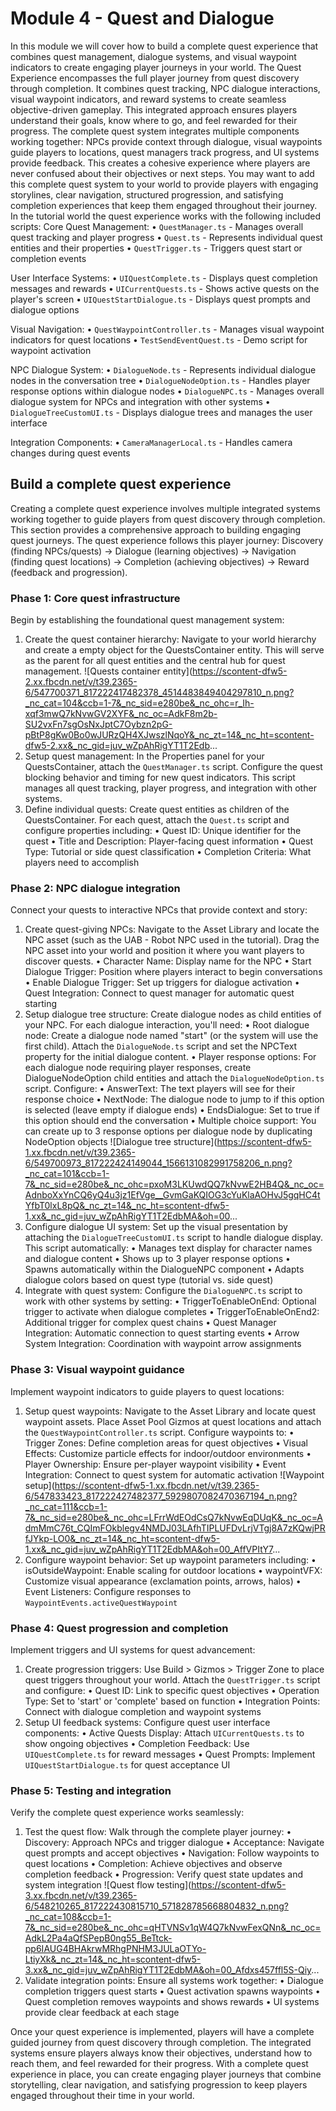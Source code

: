 # Module 4 - Quest and Dialogue

In this module we will cover how to build a complete quest experience that combines quest management, dialogue systems, and visual waypoint indicators to create engaging player journeys in your world. The Quest Experience encompasses the full player journey from quest discovery through completion. It combines quest tracking, NPC dialogue interactions, visual waypoint indicators, and reward systems to create seamless objective-driven gameplay. This integrated approach ensures players understand their goals, know where to go, and feel rewarded for their progress. The complete quest system integrates multiple components working together: NPCs provide context through dialogue, visual waypoints guide players to locations, quest managers track progress, and UI systems provide feedback. This creates a cohesive experience where players are never confused about their objectives or next steps. You may want to add this complete quest system to your world to provide players with engaging storylines, clear navigation, structured progression, and satisfying completion experiences that keep them engaged throughout their journey. In the tutorial world the quest experience works with the following included scripts: Core Quest Management:
• `QuestManager.ts` - Manages overall quest tracking and player progress
• `Quest.ts` - Represents individual quest entities and their properties
• `QuestTrigger.ts` - Triggers quest start or completion events

User Interface Systems:
• `UIQuestComplete.ts` - Displays quest completion messages and rewards
• `UICurrentQuests.ts` - Shows active quests on the player's screen
• `UIQuestStartDialogue.ts` - Displays quest prompts and dialogue options

Visual Navigation:
• `QuestWaypointController.ts` - Manages visual waypoint indicators for quest locations
• `TestSendEventQuest.ts` - Demo script for waypoint activation

NPC Dialogue System:
• `DialogueNode.ts` - Represents individual dialogue nodes in the conversation tree
• `DialogueNodeOption.ts` - Handles player response options within dialogue nodes
• `DialogueNPC.ts` - Manages overall dialogue system for NPCs and integration with other systems
• `DialogueTreeCustomUI.ts` - Displays dialogue trees and manages the user interface

Integration Components:
• `CameraManagerLocal.ts` - Handles camera changes during quest events

## Build a complete quest experience

Creating a complete quest experience involves multiple integrated systems working together to guide players from quest discovery through completion. This section provides a comprehensive approach to building engaging quest journeys. The quest experience follows this player journey: Discovery (finding NPCs/quests) → Dialogue (learning objectives) → Navigation (finding quest locations) → Completion (achieving objectives) → Reward (feedback and progression).

### Phase 1: Core quest infrastructure

Begin by establishing the foundational quest management system:
1. Create the quest container hierarchy: Navigate to your world hierarchy and create a empty object for the QuestsContainer entity. This will serve as the parent for all quest entities and the central hub for quest management. ![Quests container entity](https://scontent-dfw5-2.xx.fbcdn.net/v/t39.2365-6/547700371_817222417482378_4514483849404297810_n.png?_nc_cat=104&ccb=1-7&_nc_sid=e280be&_nc_ohc=r_Ih-xqf3mwQ7kNvwGV2XYF&_nc_oc=AdkF8m2b-SU2vxFn7sgOsNxJptC7Oybzn2pG-pBtP8gKw0Bo0wJURzQH4XJwszlNqoY&_nc_zt=14&_nc_ht=scontent-dfw5-2.xx&_nc_gid=juv_wZpAhRigYT1T2Edb...
2. Setup quest management: In the Properties panel for your QuestsContainer, attach the `QuestManager.ts` script. Configure the quest blocking behavior and timing for new quest indicators. This script manages all quest tracking, player progress, and integration with other systems.
3. Define individual quests: Create quest entities as children of the QuestsContainer. For each quest, attach the `Quest.ts` script and configure properties including:
  • Quest ID: Unique identifier for the quest
  • Title and Description: Player-facing quest information
  • Quest Type: Tutorial or side quest classification
  • Completion Criteria: What players need to accomplish

### Phase 2: NPC dialogue integration

Connect your quests to interactive NPCs that provide context and story:
1. Create quest-giving NPCs: Navigate to the Asset Library and locate the NPC asset (such as the UAB - Robot NPC used in the tutorial). Drag the NPC asset into your world and position it where you want players to discover quests.
  • Character Name: Display name for the NPC
  • Start Dialogue Trigger: Position where players interact to begin conversations
  • Enable Dialogue Trigger: Set up triggers for dialogue activation
  • Quest Integration: Connect to quest manager for automatic quest starting
2. Setup dialogue tree structure: Create dialogue nodes as child entities of your NPC. For each dialogue interaction, you'll need:
  • Root dialogue node: Create a dialogue node named "start" (or the system will use the first child). Attach the `DialogueNode.ts` script and set the NPCText property for the initial dialogue content.
  • Player response options: For each dialogue node requiring player responses, create DialogueNodeOption child entities and attach the `DialogueNodeOption.ts` script. Configure:
   • AnswerText: The text players will see for their response choice
   • NextNode: The dialogue node to jump to if this option is selected (leave empty if dialogue ends)
   • EndsDialogue: Set to true if this option should end the conversation
  • Multiple choice support: You can create up to 3 response options per dialogue node by duplicating NodeOption objects
 ![Dialogue tree structure](https://scontent-dfw5-1.xx.fbcdn.net/v/t39.2365-6/549700973_817222424149044_1566131082991758206_n.png?_nc_cat=101&ccb=1-7&_nc_sid=e280be&_nc_ohc=pxoM3LKUwdQQ7kNvwE2HB4Q&_nc_oc=AdnboXxYnCQ6yQ4u3jz1EfVge__GvmGaKQIOG3cYuKlaAOHvJ5gqHC4tYfbT0lxL8pQ&_nc_zt=14&_nc_ht=scontent-dfw5-1.xx&_nc_gid=juv_wZpAhRigYT1T2EdbMA&oh=00...
3. Configure dialogue UI system: Set up the visual presentation by attaching the `DialogueTreeCustomUI.ts` script to handle dialogue display. This script automatically:
  • Manages text display for character names and dialogue content
  • Shows up to 3 player response options
  • Spawns automatically within the DialogueNPC component
  • Adapts dialogue colors based on quest type (tutorial vs. side quest)
4. Integrate with quest system: Configure the `DialogueNPC.ts` script to work with other systems by setting:
  • TriggerToEnableOnEnd: Optional trigger to activate when dialogue completes
  • TriggerToEnableOnEnd2: Additional trigger for complex quest chains
  • Quest Manager Integration: Automatic connection to quest starting events
  • Arrow System Integration: Coordination with waypoint arrow assignments

### Phase 3: Visual waypoint guidance

Implement waypoint indicators to guide players to quest locations:
1. Setup quest waypoints: Navigate to the Asset Library and locate quest waypoint assets. Place Asset Pool Gizmos at quest locations and attach the `QuestWaypointController.ts` script. Configure waypoints to:
  • Trigger Zones: Define completion areas for quest objectives
  • Visual Effects: Customize particle effects for indoor/outdoor environments
  • Player Ownership: Ensure per-player waypoint visibility
  • Event Integration: Connect to quest system for automatic activation
 ![Waypoint setup](https://scontent-dfw5-1.xx.fbcdn.net/v/t39.2365-6/547833423_817222427482377_5929807082470367194_n.png?_nc_cat=111&ccb=1-7&_nc_sid=e280be&_nc_ohc=LFrrWdEOdCsQ7kNvwEqDUqK&_nc_oc=AdmMmC76t_CQImFOkblegv4NMDJ03LAfhTIPLUFDvLrjVTgj8A7zKQwjPRfJYkp-LO0&_nc_zt=14&_nc_ht=scontent-dfw5-1.xx&_nc_gid=juv_wZpAhRigYT1T2EdbMA&oh=00_AffVPItY7...
2. Configure waypoint behavior: Set up waypoint parameters including:
  • isOutsideWaypoint: Enable scaling for outdoor locations
  • waypointVFX: Customize visual appearance (exclamation points, arrows, halos)
  • Event Listeners: Configure responses to `WaypointEvents.activeQuestWaypoint`

### Phase 4: Quest progression and completion

Implement triggers and UI systems for quest advancement:
1. Create progression triggers: Use Build > Gizmos > Trigger Zone to place quest triggers throughout your world. Attach the `QuestTrigger.ts` script and configure:
  • Quest ID: Link to specific quest objectives
  • Operation Type: Set to 'start' or 'complete' based on function
  • Integration Points: Connect with dialogue completion and waypoint systems
2. Setup UI feedback systems: Configure quest user interface components:
  • Active Quests Display: Attach `UICurrentQuests.ts` to show ongoing objectives
  • Completion Feedback: Use `UIQuestComplete.ts` for reward messages
  • Quest Prompts: Implement `UIQuestStartDialogue.ts` for quest acceptance UI

### Phase 5: Testing and integration

Verify the complete quest experience works seamlessly:
1. Test the quest flow: Walk through the complete player journey:
  • Discovery: Approach NPCs and trigger dialogue
  • Acceptance: Navigate quest prompts and accept objectives
  • Navigation: Follow waypoints to quest locations
  • Completion: Achieve objectives and observe completion feedback
  • Progression: Verify quest state updates and system integration
 ![Quest flow testing](https://scontent-dfw5-3.xx.fbcdn.net/v/t39.2365-6/548210265_817222430815710_571828785668804832_n.png?_nc_cat=108&ccb=1-7&_nc_sid=e280be&_nc_ohc=qHTVNSv1qW4Q7kNvwFexQNn&_nc_oc=AdkL2Pa4aQfSPepB0ng55_BeTtck-pp6IAUG4BHAkrwMRhgPNHM3JULaOTYo-LtiyXk&_nc_zt=14&_nc_ht=scontent-dfw5-3.xx&_nc_gid=juv_wZpAhRigYT1T2EdbMA&oh=00_Afdxs457ffl5S-Qiy...
2. Validate integration points: Ensure all systems work together:
  • Dialogue completion triggers quest starts
  • Quest activation spawns waypoints
  • Quest completion removes waypoints and shows rewards
  • UI systems provide clear feedback at each stage

Once your quest experience is implemented, players will have a complete guided journey from quest discovery through completion. The integrated systems ensure players always know their objectives, understand how to reach them, and feel rewarded for their progress. With a complete quest experience in place, you can create engaging player journeys that combine storytelling, clear navigation, and satisfying progression to keep players engaged throughout their time in your world.
